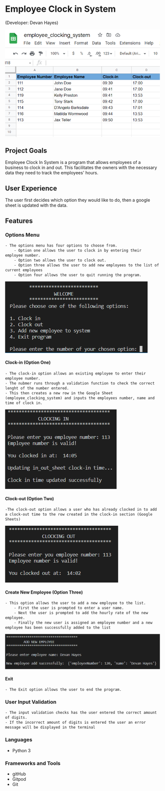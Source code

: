 # Employee Clock in System
(Developer: Devan Hayes)

![Google Sheets Image](assets/images/readme_images/employee_clocking_system.PNG)

## Project Goals
Employee Clock In System is a program that allows employees of a business to clock in and out. This facilitates the owners with the necessary data they need to track the employees' hours.

## User Experience
The user first decides which option they would like to do, then a google sheet is updated with the data. 

## Features
### Options Menu
    - The options menu has four options to choose from.
        - Option one allows the user to clock in by entering their employee number.
        - Option two allows the user to clock out.
        - Option three allows the user to add new employees to the list of current employees
        - Option four allows the user to quit running the program.

![Options Menu Image](assets/images/readme_images/landing_menu.PNG)

#### Clock-in (Option One)
    - The clock-in option allows an existing employee to enter their employee number.
    - The nubmer runs through a validation function to check the correct lenght of the number entered.
    - This then creates a new row in the Google Sheet (employee_clocking_system) and inputs the employees number, name and time of clock in.

![Clockin system and results](assets/images/readme_images/clocking_in_system.PNG)

#### Clock-out (Option Two)
    -The clock-out option allows a user who has already clocked in to add a clock-out time to the row created in the clock-in section (Google Sheets)

![Clocking out](assets/images/readme_images/clocking_out.PNG)

#### Create New Employee (Option Three)
    - This option allows the user to add a new employee to the list.
        - First the user is prompted to enter a user name.
        - Next the user is prompted to add the hourly rate of the new employee.
        - Finally the new user is assigned an employee number and a new employee has been successfully added to the list

![Adding new employee](assets/images/readme_images/adding_new_employee.PNG)

#### Exit
    - The Exit option allows the user to end the program.

### 

### User Input Validation 
    - The input validation checks has the user entered the correct amount of digits.
    - If the incorrect amount of digits is entered the user an error message will be displayed in the terminal

### Languages
- Python 3

### Frameworks and Tools
- gitHub
- Gitpod
- Git

